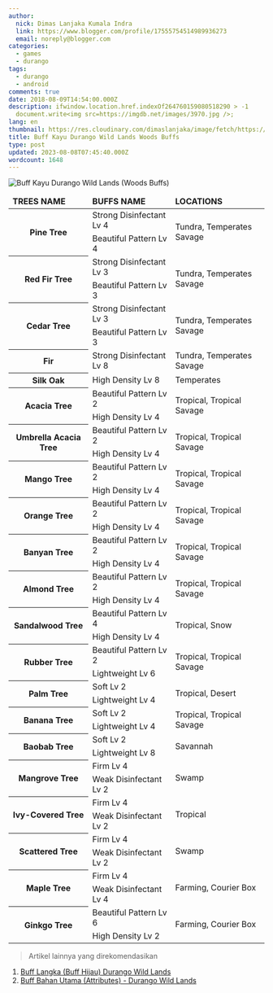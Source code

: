 ```yaml
---
author:
  nick: Dimas Lanjaka Kumala Indra
  link: https://www.blogger.com/profile/17555754514989936273
  email: noreply@blogger.com
categories:
  - games
  - durango
tags:
  - durango
  - android
comments: true
date: 2018-08-09T14:54:00.000Z
description: ifwindow.location.href.indexOf264760159080518290 > -1
  document.write<img src=https://imgdb.net/images/3970.jpg />;
lang: en
thumbnail: https://res.cloudinary.com/dimaslanjaka/image/fetch/https://imgdb.net/images/3970.jpg
title: Buff Kayu Durango Wild Lands Woods Buffs
type: post
updated: 2023-08-08T07:45:40.000Z
wordcount: 1648
---
```


<div id="noclick" class="noclick"><script>if(window.location.href.indexOf("264760159080518290") > -1) {        document.write('<img src="https://imgdb.net/images/3970.jpg" />');     } else {        document.write('<img src="https://imgdb.net/images/3970.jpg" id="blur" />');     } </script><noscript><img src="https://res.cloudinary.com/dimaslanjaka/image/fetch/https://imgdb.net/images/3970.jpg" title="Buff Kayu Durango Wild Lands (Woods Buffs)" alt="Buff Kayu Durango Wild Lands (Woods Buffs)"></noscript></div> <table class="w3-table w3-border w3-center">  <thead>  <tr>    <td class="w3-center w3-red">Trees Name</td>    <td class="w3-center w3-red">Buffs Name</td>    <td class="w3-center w3-red">Locations</td>  </tr>    </thead>  <tbody>  <tr>    <th rowspan="2">Pine Tree</th>    <td>Strong Disinfectant Lv 4</td>    <td rowspan="2" class="w3-center">Tundra, Temperates Savage</td>  </tr>  <tr>    <td>Beautiful Pattern Lv 4</td>  </tr>       <tr>    <th rowspan="2" class="">Red Fir Tree</th>    <td>Strong Disinfectant Lv 3</td>    <td rowspan="2" class="w3-center">Tundra, Temperates Savage</td>  </tr>  <tr>    <td>Beautiful Pattern Lv 3</td>  </tr>        <tr>    <th rowspan="2">Cedar Tree</th>    <td>Strong Disinfectant Lv 3</td>    <td rowspan="2" class="w3-center">Tundra, Temperates Savage</td>  </tr>  <tr>    <td>Beautiful Pattern Lv 3</td>  </tr>        <tr>    <th class="">Fir</th>    <td>Strong Disinfectant Lv 8</td>    <td class="w3-center">Tundra, Temperates Savage</td>  </tr>        <tr>    <th class="">Silk Oak</th>    <td>High Density Lv 8</td>    <td class="w3-center">Temperates</td>  </tr>    <tr>    <th rowspan="2">acacia Tree</th>    <td>Beautiful Pattern Lv 2</td>    <td rowspan="2" class="w3-center">tropical, tropical Savage</td>  </tr>  <tr>    <td>High density Lv 4</td>  </tr>   <tr>    <th rowspan="2">umbrella acacia Tree</th>    <td>Beautiful Pattern Lv 2</td>    <td rowspan="2" class="w3-center">tropical, tropical Savage</td>  </tr>  <tr>    <td>High density Lv 4</td>  </tr>   <tr>    <th rowspan="2">mango Tree</th>    <td>Beautiful Pattern Lv 2</td>    <td rowspan="2" class="w3-center">tropical, tropical Savage</td>  </tr>  <tr>    <td>High density Lv 4</td>  </tr>   <tr>    <th rowspan="2">orange Tree</th>    <td>Beautiful Pattern Lv 2</td>    <td rowspan="2" class="w3-center">tropical, tropical Savage</td>  </tr>  <tr>    <td>High density Lv 4</td>  </tr>   <tr>    <th rowspan="2">banyan Tree</th>    <td>Beautiful Pattern Lv 2</td>    <td rowspan="2" class="w3-center">tropical, tropical Savage</td>  </tr>  <tr>    <td>High density Lv 4</td>  </tr>   <tr>    <th rowspan="2">almond Tree</th>    <td>Beautiful Pattern Lv 2</td>    <td rowspan="2" class="w3-center">tropical, tropical Savage</td>  </tr>  <tr>    <td>High density Lv 4</td>  </tr>   <tr>    <th rowspan="2">sandalwood Tree</th>    <td>Beautiful Pattern Lv 4</td>    <td rowspan="2" class="w3-center">tropical, snow</td>  </tr>  <tr>    <td>High density Lv 4</td>  </tr>   <tr>    <th rowspan="2">rubber Tree</th>    <td>Beautiful Pattern Lv 2</td>    <td rowspan="2" class="w3-center">tropical, tropical Savage</td>  </tr>  <tr>    <td>lightweight Lv 6</td>  </tr>   <tr>    <th rowspan="2">palm Tree</th>    <td>soft Lv 2</td>    <td rowspan="2" class="w3-center">tropical, desert</td>  </tr>  <tr>    <td>lightweight Lv 4</td>  </tr>  <tr>    <th rowspan="2">banana Tree</th>    <td>soft Lv 2</td>    <td rowspan="2" class="w3-center">tropical, tropical Savage</td>  </tr>  <tr>    <td>lightweight Lv 4</td>  </tr>  <tr>    <th rowspan="2">baobab Tree</th>    <td>soft Lv 2</td>    <td rowspan="2" class="w3-center">Savannah</td>  </tr>  <tr>    <td>lightweight Lv 8</td>  </tr>  <tr>    <th rowspan="2">mangrove Tree</th>    <td>Firm Lv 4</td>    <td rowspan="2" class="w3-center">swamp</td>  </tr>  <tr>    <td>weak disinfectant Lv 2</td>  </tr> <tr>    <th rowspan="2">ivy-covered Tree</th>    <td>Firm Lv 4</td>    <td rowspan="2" class="w3-center">Tropical</td>  </tr>  <tr>    <td>weak disinfectant Lv 2</td>  </tr> <tr>    <th rowspan="2">scattered Tree</th>    <td>Firm Lv 4</td>    <td rowspan="2" class="w3-center">swamp</td>  </tr>  <tr>    <td>weak disinfectant Lv 2</td>  </tr> <tr>    <th rowspan="2">maple Tree</th>    <td>Firm Lv 4</td>    <td rowspan="2" class="w3-center">farming, courier box</td>  </tr>  <tr>    <td>weak disinfectant Lv 4</td>  </tr> <tr>    <th rowspan="2">ginkgo Tree</th>    <td>beautiful pattern Lv 6</td>    <td rowspan="2" class="w3-center">farming, courier box</td>  </tr>  <tr>    <td>high density Lv 2</td>  </tr>    </tbody></table>  <div><blockquote>Artikel lainnya yang direkomendasikan</blockquote><ol> <!--li><a href="https://webmanajemen.com/2018/08/buff-kayu-durango-wild-lands-english.html" title="Buff Kayu Durango Wild Lands" alt="Woods buff Durango Wild Lands" rel="follow">Buff Kayu Durango Wild Lands Terbaru</a></li--> <li><a href="https://webmanajemen.com/2018/06/buff-langka-durango-wild-lands.html" title="Buff Langka (Buff Hijau) Durango Wild Lands" alt="Buff Langka (Buff Hijau) Durango Wild Lands" rel="follow">Buff Langka (Buff Hijau) Durango Wild Lands</a></li> <li><a href="https://webmanajemen.com/2018/06/buff-bahan-utama-attributes-durango.html" title="Buff Bahan Utama (Attributes) - Durango Wild Lands" alt="Buff Bahan Utama (Attributes) - Durango Wild Lands" rel="follow">Buff Bahan Utama (Attributes) - Durango Wild Lands</a></li> </ol></div> <style>img#blur {     -webkit-filter: blur(5px); /* Safari 6.0 - 9.0 */     filter: blur(5px); } table tbody *{ text-transform: capitalize; } table thead *{ text-transform: uppercase; font-weight: bold; } </style>
